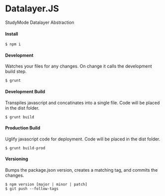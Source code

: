 # Datalayer.JS
StudyMode Datalayer Abstraction


#### Install
```
$ npm i
```

#### Development
Watches your files for any changes. On change it calls the development build step.

```
$ grunt
```

#### Development Build
Transpiles javascript and concatinates into a single file. Code will be placed in the dist folder.

```
$ grunt build
```

#### Production Build
Uglify javascript code for deployment.  Code will be placed in the dist folder.

```
$ grunt build-prod
```

#### Versioning
Bumps the package.json version, creates a matching tag, and commits the changes.
 
```
$ npm version [major | minor | patch]
$ git push --follow-tags
```
